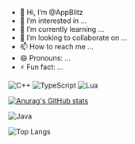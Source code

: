 - 👋 Hi, I’m @AppBlitz
- 👀 I’m interested in ...
- 🌱 I’m currently learning ...
- 💞️ I’m looking to collaborate on ...
- 📫 How to reach me ...
- 😄 Pronouns: ...
- ⚡ Fun fact: ...
 
<!---
AppBlitz/AppBlitz is a ✨ special ✨ repository because its `README.md` (this file) appears on your GitHub profile.
You can click the Preview link to take a look at your changes.
--->
![C++](https://img.shields.io/badge/c++-%2300599C.svg?style=for-the-badge&logo=c%2B%2B&logoColor=white)
![TypeScript](https://img.shields.io/badge/typescript-%23007ACC.svg?style=for-the-badge&logo=typescript&logoColor=white)
![Lua](https://img.shields.io/badge/lua-%232C2D72.svg?style=for-the-badge&logo=lua&logoColor=white)


[![Anurag's GitHub stats](https://github-readme-stats.vercel.app/api?username=AppBlitz)](https://github.com/anuraghazra/github-readme-stats)

![Java](https://img.shields.io/badge/lua-%232C2D72.svg?style=for-the-badge&logo=lua&logoColor=white)

![Top Langs](https://github-readme-stats.vercel.app/api/top-langs/?username=AppBlitz&size_weight=0.5&count_weight=0.5)

